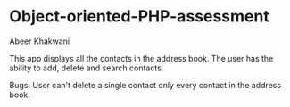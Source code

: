 # Object-oriented-PHP-assessment
Abeer Khakwani

This app displays all the contacts in the address book.
The user has the ability to add, delete and search contacts.


Bugs: User can't delete a single contact only every contact in the address book.


